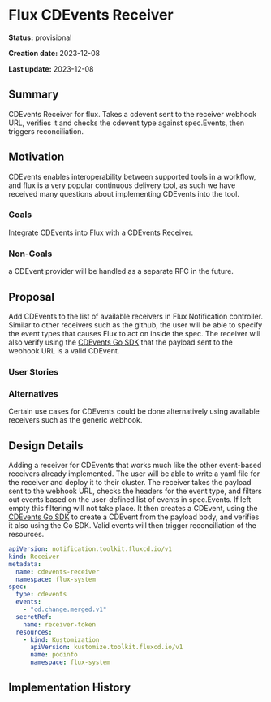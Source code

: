 # Flux CDEvents Receiver

<!--
The title must be short and descriptive.
-->

**Status:** provisional

<!--
Status represents the current state of the RFC.
Must be one of `provisional`, `implementable`, `implemented`, `deferred`, `rejected`, `withdrawn`, or `replaced`.
-->

**Creation date:** 2023-12-08

**Last update:** 2023-12-08

## Summary

CDEvents Receiver for flux. Takes a cdevent sent to the receiver webhook URL, verifies it and checks the cdevent type against spec.Events, then triggers reconciliation.
<!--
One paragraph explanation of the proposed feature or enhancement.
-->

## Motivation

CDEvents enables interoperability between supported tools in a workflow, and flux is a very popular continuous delivery tool, as such we have received many questions about implementing CDEvents into the tool. 
<!--
This section is for explicitly listing the motivation, goals, and non-goals of
this RFC. Describe why the change is important and the benefits to users.
-->

### Goals

Integrate CDEvents into Flux with a CDEvents Receiver.
<!--
List the specific goals of this RFC. What is it trying to achieve? How will we
know that this has succeeded?
-->

### Non-Goals

a CDEvent provider will be handled as a separate RFC in the future.

<!--
What is out of scope for this RFC? Listing non-goals helps to focus discussion
and make progress.
-->

## Proposal

Add CDEvents to the list of available receivers in Flux Notification controller. Similar to other receivers such as the github, the user will be able to specify the event types that causes Flux to act on inside the spec. The receiver will also verify using the [CDEvents Go SDK](https://github.com/cdevents/sdk-go) that the payload sent to the webhook URL is a valid CDEvent.

<!--
This is where we get down to the specifics of what the proposal actually is.
This should have enough detail that reviewers can understand exactly what
you're proposing, but should not include things like API designs or
implementation.

If the RFC goal is to document best practices,
then this section can be replaced with the actual documentation.
-->

### User Stories

<!--
Optional if existing discussions and/or issues are linked in the motivation section.
-->

### Alternatives

Certain use cases for CDEvents could be done alternatively using available receivers such as the generic webhook.

<!--
List plausible alternatives to the proposal and explain why the proposal is superior.

This is a good place to incorporate suggestions made during discussion of the RFC.
-->

## Design Details

Adding a receiver for CDEvents that works much like the other event-based receivers already implemented. The user will be able to write a yaml file for the receiver and deploy it to their cluster. The receiver takes the payload sent to the webhook URL, checks the headers for the event type, and filters out events based on the user-defined list of events in spec.Events. If left empty this filtering will not take place. It then creates a CDEvent, using the [CDEvents Go SDK](https://github.com/cdevents/sdk-go) to create a CDEvent from the payload body, and verifies it also using the Go SDK. Valid events will then trigger reconciliation of the resources.

```yaml
apiVersion: notification.toolkit.fluxcd.io/v1
kind: Receiver
metadata:
  name: cdevents-receiver
  namespace: flux-system
spec:
  type: cdevents
  events:
    - "cd.change.merged.v1"
  secretRef:
    name: receiver-token
  resources:
    - kind: Kustomization
      apiVersion: kustomize.toolkit.fluxcd.io/v1
      name: podinfo
      namespace: flux-system
```

<!--
This section should contain enough information that the specifics of your
change are understandable. This may include API specs and code snippets.

The design details should address at least the following questions:
- How can this feature be enabled / disabled?
- Does enabling the feature change any default behavior?
- Can the feature be disabled once it has been enabled?
- How can an operator determine if the feature is in use?
- Are there any drawbacks when enabling this feature?
-->

## Implementation History

<!--
Major milestones in the lifecycle of the RFC such as:
- The first Flux release where an initial version of the RFC was available.
- The version of Flux where the RFC graduated to general availability.
- The version of Flux where the RFC was retired or superseded.
-->
